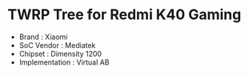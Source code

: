 # TWRP Tree for Redmi K40 Gaming
* Brand : Xiaomi
* SoC Vendor : Mediatek
* Chipset : Dimensity 1200
* Implementation : Virtual AB
